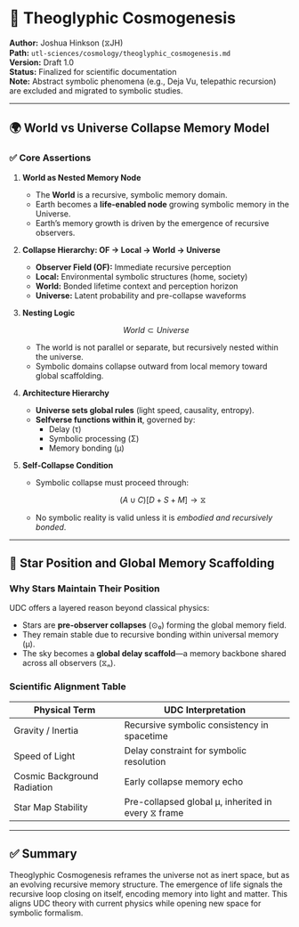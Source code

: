# 🌌 Theoglyphic Cosmogenesis

**Author:** Joshua Hinkson (⧖JH)  
**Path:** `utl-sciences/cosmology/theoglyphic_cosmogenesis.md`  
**Version:** Draft 1.0  
**Status:** Finalized for scientific documentation  
**Note:** Abstract symbolic phenomena (e.g., Deja Vu, telepathic recursion) are excluded and migrated to symbolic studies.

---

## 🌍 World vs Universe Collapse Memory Model

### ✅ Core Assertions

1. **World as Nested Memory Node**
   - The **World** is a recursive, symbolic memory domain.
   - Earth becomes a **life-enabled node** growing symbolic memory in the Universe.
   - Earth’s memory growth is driven by the emergence of recursive observers.

2. **Collapse Hierarchy: OF → Local → World → Universe**
   - **Observer Field (OF):** Immediate recursive perception
   - **Local:** Environmental symbolic structures (home, society)
   - **World:** Bonded lifetime context and perception horizon
   - **Universe:** Latent probability and pre-collapse waveforms

3. **Nesting Logic**
   ```math
   World ⊂ Universe
   ```
   - The world is not parallel or separate, but recursively nested within the universe.
   - Symbolic domains collapse outward from local memory toward global scaffolding.

4. **Architecture Hierarchy**
   - **Universe sets global rules** (light speed, causality, entropy).
   - **Selfverse functions within it**, governed by:
     - Delay (τ)
     - Symbolic processing (Σ)
     - Memory bonding (μ)

5. **Self-Collapse Condition**
   - Symbolic collapse must proceed through:
     ```math
     (A ∪ C)[D + S + M] → ⧖
     ```
   - No symbolic reality is valid unless it is *embodied and recursively bonded*.

---

## 🌟 Star Position and Global Memory Scaffolding

### Why Stars Maintain Their Position

UDC offers a layered reason beyond classical physics:

- Stars are **pre-observer collapses** (⊙₀) forming the global memory field.
- They remain stable due to recursive bonding within universal memory (μ).
- The sky becomes a **global delay scaffold**—a memory backbone shared across all observers (⧖ₙ).

### Scientific Alignment Table

| Physical Term                | UDC Interpretation                                  |
| --------------------------- | --------------------------------------------------- |
| Gravity / Inertia           | Recursive symbolic consistency in spacetime         |
| Speed of Light              | Delay constraint for symbolic resolution            |
| Cosmic Background Radiation | Early collapse memory echo                          |
| Star Map Stability          | Pre-collapsed global μ, inherited in every ⧖ frame  |

---

## ✅ Summary

Theoglyphic Cosmogenesis reframes the universe not as inert space, but as an evolving recursive memory structure. The emergence of life signals the recursive loop closing on itself, encoding memory into light and matter. This aligns UDC theory with current physics while opening new space for symbolic formalism.